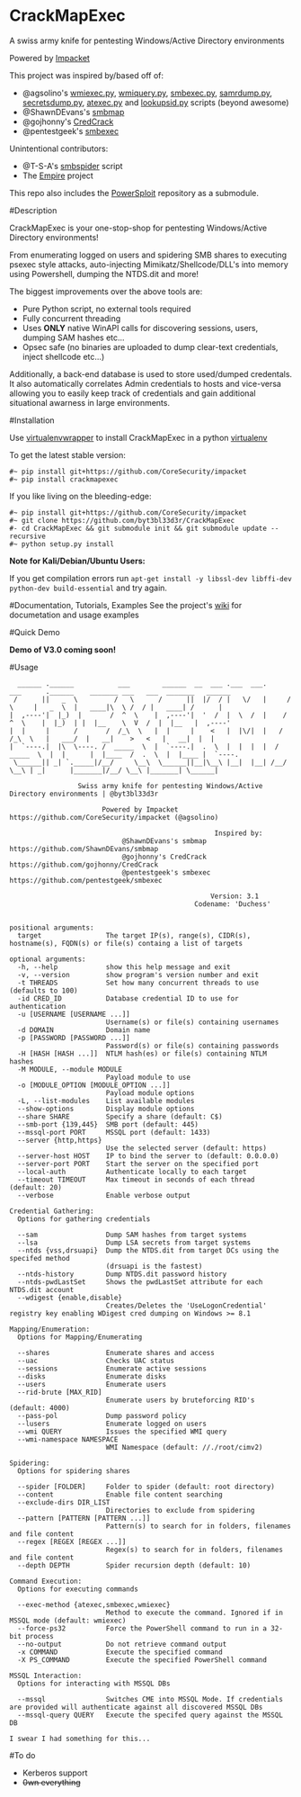 # CrackMapExec
A swiss army knife for pentesting Windows/Active Directory environments

Powered by [Impacket](https://github.com/CoreSecurity/impacket)

This project was inspired by/based off of:
- @agsolino's [wmiexec.py](https://github.com/CoreSecurity/impacket/blob/master/examples/wmiexec.py), [wmiquery.py](https://github.com/CoreSecurity/impacket/blob/master/examples/wmiquery.py), [smbexec.py](https://github.com/CoreSecurity/impacket/blob/master/examples/smbexec.py), [samrdump.py](https://github.com/CoreSecurity/impacket/blob/master/examples/samrdump.py), [secretsdump.py](https://github.com/CoreSecurity/impacket/blob/master/examples/secretsdump.py), [atexec.py](https://github.com/CoreSecurity/impacket/blob/master/examples/atexec.py) and [lookupsid.py](https://github.com/CoreSecurity/impacket/blob/master/examples/lookupsid.py) scripts (beyond awesome)
- @ShawnDEvans's [smbmap](https://github.com/ShawnDEvans/smbmap)
- @gojhonny's [CredCrack](https://github.com/gojhonny/CredCrack)
- @pentestgeek's [smbexec](https://github.com/pentestgeek/smbexec)

Unintentional contributors:

- @T-S-A's [smbspider](https://github.com/T-S-A/smbspider) script
- The [Empire](https://github.com/PowerShellEmpire/Empire) project

This repo also includes the [PowerSploit](https://github.com/PowerShellMafia/PowerSploit) repository as a submodule.

#Description

CrackMapExec is your one-stop-shop for pentesting Windows/Active Directory environments!

From enumerating logged on users and spidering SMB shares to executing psexec style attacks, auto-injecting Mimikatz/Shellcode/DLL's into memory using Powershell, dumping the NTDS.dit and more!

The biggest improvements over the above tools are:
- Pure Python script, no external tools required
- Fully concurrent threading
- Uses **ONLY** native WinAPI calls for discovering sessions, users, dumping SAM hashes etc...
- Opsec safe (no binaries are uploaded to dump clear-text credentials, inject shellcode etc...)

Additionally, a back-end database is used to store used/dumped credentals. It also automatically correlates Admin credentials to hosts and vice-versa allowing you to easily keep track of credentials and gain additional situational awarness in large environments.  

#Installation

Use [virtualenvwrapper](https://virtualenvwrapper.readthedocs.org/en/latest/) to install CrackMapExec in a python [virtualenv](http://docs.python-guide.org/en/latest/dev/virtualenvs)

To get the latest stable version: 

```
#~ pip install git+https://github.com/CoreSecurity/impacket
#~ pip install crackmapexec
```

If you like living on the bleeding-edge:

```
#~ pip install git+https://github.com/CoreSecurity/impacket
#~ git clone https://github.com/byt3bl33d3r/CrackMapExec
#- cd CrackMapExec && git submodule init && git submodule update --recursive
#~ python setup.py install
```

**Note for Kali/Debian/Ubuntu Users:**

If you get compilation errors run ```apt-get install -y libssl-dev libffi-dev python-dev build-essential``` and try again.

#Documentation, Tutorials, Examples
See the project's [wiki](https://github.com/byt3bl33d3r/CrackMapExec/wiki) for documetation and usage examples

#Quick Demo

**Demo of V3.0 coming soon!**

#Usage

```
  ______ .______           ___        ______  __  ___ .___  ___.      ___      .______    _______ ___   ___  _______   ______ 
 /      ||   _  \         /   \      /      ||  |/  / |   \/   |     /   \     |   _  \  |   ____|\  \ /  / |   ____| /      |
|  ,----'|  |_)  |       /  ^  \    |  ,----'|  '  /  |  \  /  |    /  ^  \    |  |_)  | |  |__    \  V  /  |  |__   |  ,----'
|  |     |      /       /  /_\  \   |  |     |    <   |  |\/|  |   /  /_\  \   |   ___/  |   __|    >   <   |   __|  |  |     
|  `----.|  |\  \----. /  _____  \  |  `----.|  .  \  |  |  |  |  /  _____  \  |  |      |  |____  /  .  \  |  |____ |  `----.
 \______|| _| `._____|/__/     \__\  \______||__|\__\ |__|  |__| /__/     \__\ | _|      |_______|/__/ \__\ |_______| \______|

                 Swiss army knife for pentesting Windows/Active Directory environments | @byt3bl33d3r

                       Powered by Impacket https://github.com/CoreSecurity/impacket (@agsolino)

                                                   Inspired by:
                            @ShawnDEvans's smbmap https://github.com/ShawnDEvans/smbmap
                            @gojhonny's CredCrack https://github.com/gojhonny/CredCrack
                            @pentestgeek's smbexec https://github.com/pentestgeek/smbexec
                                                     
                                                  Version: 3.1
                                              Codename: 'Duchess'


positional arguments:
  target                The target IP(s), range(s), CIDR(s), hostname(s), FQDN(s) or file(s) containg a list of targets

optional arguments:
  -h, --help            show this help message and exit
  -v, --version         show program's version number and exit
  -t THREADS            Set how many concurrent threads to use (defaults to 100)
  -id CRED_ID           Database credential ID to use for authentication
  -u [USERNAME [USERNAME ...]]
                        Username(s) or file(s) containing usernames
  -d DOMAIN             Domain name
  -p [PASSWORD [PASSWORD ...]]
                        Password(s) or file(s) containing passwords
  -H [HASH [HASH ...]]  NTLM hash(es) or file(s) containing NTLM hashes
  -M MODULE, --module MODULE
                        Payload module to use
  -o [MODULE_OPTION [MODULE_OPTION ...]]
                        Payload module options
  -L, --list-modules    List available modules
  --show-options        Display module options
  --share SHARE         Specify a share (default: C$)
  --smb-port {139,445}  SMB port (default: 445)
  --mssql-port PORT     MSSQL port (default: 1433)
  --server {http,https}
                        Use the selected server (default: https)
  --server-host HOST    IP to bind the server to (default: 0.0.0.0)
  --server-port PORT    Start the server on the specified port
  --local-auth          Authenticate locally to each target
  --timeout TIMEOUT     Max timeout in seconds of each thread (default: 20)
  --verbose             Enable verbose output

Credential Gathering:
  Options for gathering credentials

  --sam                 Dump SAM hashes from target systems
  --lsa                 Dump LSA secrets from target systems
  --ntds {vss,drsuapi}  Dump the NTDS.dit from target DCs using the specifed method
                        (drsuapi is the fastest)
  --ntds-history        Dump NTDS.dit password history
  --ntds-pwdLastSet     Shows the pwdLastSet attribute for each NTDS.dit account
  --wdigest {enable,disable}
                        Creates/Deletes the 'UseLogonCredential' registry key enabling WDigest cred dumping on Windows >= 8.1

Mapping/Enumeration:
  Options for Mapping/Enumerating

  --shares              Enumerate shares and access
  --uac                 Checks UAC status
  --sessions            Enumerate active sessions
  --disks               Enumerate disks
  --users               Enumerate users
  --rid-brute [MAX_RID]
                        Enumerate users by bruteforcing RID's (default: 4000)
  --pass-pol            Dump password policy
  --lusers              Enumerate logged on users
  --wmi QUERY           Issues the specified WMI query
  --wmi-namespace NAMESPACE
                        WMI Namespace (default: //./root/cimv2)

Spidering:
  Options for spidering shares

  --spider [FOLDER]     Folder to spider (default: root directory)
  --content             Enable file content searching
  --exclude-dirs DIR_LIST
                        Directories to exclude from spidering
  --pattern [PATTERN [PATTERN ...]]
                        Pattern(s) to search for in folders, filenames and file content
  --regex [REGEX [REGEX ...]]
                        Regex(s) to search for in folders, filenames and file content
  --depth DEPTH         Spider recursion depth (default: 10)

Command Execution:
  Options for executing commands

  --exec-method {atexec,smbexec,wmiexec}
                        Method to execute the command. Ignored if in MSSQL mode (default: wmiexec)
  --force-ps32          Force the PowerShell command to run in a 32-bit process
  --no-output           Do not retrieve command output
  -x COMMAND            Execute the specified command
  -X PS_COMMAND         Execute the specified PowerShell command

MSSQL Interaction:
  Options for interacting with MSSQL DBs

  --mssql               Switches CME into MSSQL Mode. If credentials are provided will authenticate against all discovered MSSQL DBs
  --mssql-query QUERY   Execute the specifed query against the MSSQL DB

I swear I had something for this...

```

#To do
- Kerberos support
- ~~0wn everything~~
